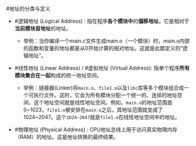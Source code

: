 #地址的分类与定义 
* #逻辑地址 (Logical Address) : 指在程序**各个模块中**的**偏移地址**。它是相对于**当前模块首地址**的地址。
    *   举例：当你编译一个main.c文件生成main.o（一个模块）时，main.o内部的函数和变量的地址都是从0开始计算的相对地址。这就是此题定义的“逻辑地址”。

*   #线性地址 (Linear Address)  / #虚拟地址 (Virtual Address): 指单个程序**所有模块集合在一起**构成的统一地址空间。
    *   举例：链接器(Linker)将`main.o`、`file1.o`以及`libc`库等多个模块组合成一个可执行文件。这时，它会为所有模块分配一个统一的、连续的地址空间，这个地址空间就是线性地址空间。例如，`main.o`的地址范围是0~1023，`file1.o`被安排在`main.o`之后，其地址范围就变成了1024~2047。这个`1024~2047`就是`file1.o`在线性地址空间中的地址。

*   #物理地址 (Physical Address) : CPU地址总线上用于访问真实物理内存（RAM）的地址。这是地址转换的最终结果。